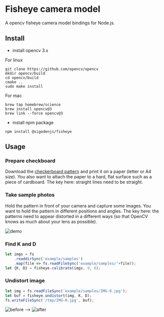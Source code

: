 # Fisheye camera model

A opencv fisheye camera model bindings for Node.js.


## Install

- install opencv 3.x

For linux
```
git clone https://github.com/opencv/opencv
mkdir opencv/build
cd opencv/build
cmake ..
sudo make install
```

For mac
```
brew tap homebrew/science
brew install opencv@3
brew link --force opencv@3
```

- install npm package

```
npm install @sigodenjs/fisheye
```

## Usage

### Prepare checkboard

Download the [checkerboard pattern](https://github.com/sigoden/node-fisheye/blob/master/doc/checkboard.webp?raw=true) and print it on a paper (letter or A4 size). You also want to attach the paper to a hard, flat surface such as a piece of cardboard. The key here: straight lines need to be straight.

### Take sample photos

Hold the pattern in front of your camera and capture some images. You want to hold the pattern in different positions and angles. The key here: the patterns need to appear distorted in a different ways (so that OpenCV knows as much about your lens as possible). 

![demo](https://raw.githubusercontent.com/sigoden/node-fisheye/master/doc/sample.png) 

### Find K and D

```js
let imgs = fs
    .readdirSync('example/samples')
    .map(file => fs.readFileSync('example/samples/'+file));
let {K, D} = fisheye.calibrate(imgs, 9, 6);
```

### Undistort image

```js
let img = fs.readFileSync('example/samples/IMG-0.jpg');
let buf = fisheye.undistort(img, K, D);
fs.writeFileSync('/tmp/IMG-0.jpg', buf);
```

![before](https://raw.githubusercontent.com/sigoden/node-fisheye/master/example/samples/IMG-0.jpg) --> ![after](https://raw.githubusercontent.com/sigoden/node-fisheye/master/doc/IMG-0.jpg)
